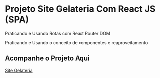 # Projeto Site Gelateria Com React JS (SPA)

Praticando e Usando Rotas com React Router DOM

Praticando e Usando o conceito de componentes e reaproveitamento

## Acompanhe o Projeto Aqui

[Site Gelateria](https://app-gelateria.netlify.app/) 

